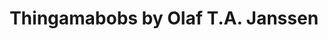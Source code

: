 ---
layout: README.md
title: "Thingamabobs by Olaf T.A. Janssen"
description: "A list of thingamajigs I have spent time on, for better or worse, relating to language, programming experiments, websites, apps, writing, drawing, academic pursuits."
---